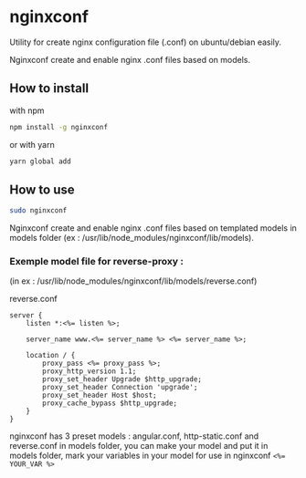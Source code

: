 # nginxconf

Utility for create nginx configuration file (.conf) on ubuntu/debian easily.

Nginxconf create and enable nginx .conf files based on models.

## How to install

with npm
```bash
npm install -g nginxconf
```
or with yarn
```bash
yarn global add
```

## How to use

```bash
sudo nginxconf
```

Nginxconf create and enable nginx .conf files based on templated models in models folder (ex : /usr/lib/node_modules/nginxconf/lib/models).

### Exemple model file for reverse-proxy :

(in ex : /usr/lib/node_modules/nginxconf/lib/models/reverse.conf)

reverse.conf
```
server {
    listen *:<%= listen %>;

    server_name www.<%= server_name %> <%= server_name %>;

    location / {
        proxy_pass <%= proxy_pass %>;
        proxy_http_version 1.1;
        proxy_set_header Upgrade $http_upgrade;
        proxy_set_header Connection 'upgrade';
        proxy_set_header Host $host;
        proxy_cache_bypass $http_upgrade;
    }
}
```

nginxconf has 3 preset models : angular.conf, http-static.conf and reverse.conf in models folder, you can make your model and put it in models folder, mark your variables in your model for use in nginxconf ```<%= YOUR_VAR %>```
